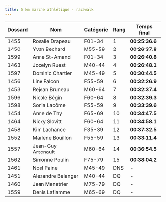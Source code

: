 ```yaml
---
title: 5 km marche athlétique - racewalk
---
```


| **Dossard** | **Nom**            | **Catégorie** | **Rang** |**Temps final** |
| ----------- | ------------------ | ------------- | -------- | -------------- |
| 1455        | Rosalie Drapeau    | F01-34        | 1        | **00:25:36.6** |
| 1450        | Yvan Bechard       | M55-59        | 2        | **00:26:37.8** |
| 1599        | Anne St-Amand      | F01-34        | 3        | **00:26:40.8** |
| 1463        | Jocelyn Ruest      | M40-44        | 4        | **00:26:48.1** |
| 1597        | Dominic Chartier   | M45-49        | 5        | **00:30:44.5** |
| 1456        | Line Falcon        | F55-59        | 6        | **00:32:26.9** |
| 1453        | Rejean Bruneau     | M60-64        | 7        | **00:32:37.4** |
| 1596        | Nicole Bégin       | F60-64        | 8        | **00:32:39.3** |
| 1598        | Sonia Lacôme       | F55-59        | 9        | **00:33:39.6** |
| 1454        | Anne de Thy        | F65-69        | 10       | **00:34:47.5** |
| 1464        | Nicky Slovitt      | F60-64        | 11       | **00:34:58.1** |
| 1458        | Kim Lachance       | F35-39        | 12       | **00:37:32.5** |
| 1552        | Marlene Bouillon   | F55-59        | 13       | **00:33:11.4** |
| 1557        | Jean-Guy Arsenault | M60-64        | 14       | **00:36:54.5** |
| 1562        | Simonne Poulin     | F75-79        | 15       | **00:38:04.2** |
| 1461        | Noel Paine         | M45-49        | DNS      | \-             |
| 1451        | Alexandre Belanger | M40-44        | DQ       | \-             |
| 1460        | Jean Menetrier     | M75-79        | DQ       | \-             |
| 1559        | Denis Laflamme     | M65-69        | DQ       | \-             |
